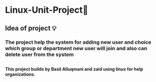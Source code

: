 # **Linux-Unit-Project🎉**



## Idea of project 💡
### The project help the system for adding new user and choice which group or department new user will join and also can delete user from the system



##
##



#### This project builds by Basil Alluqmani and zaid using linux for help organizations.
